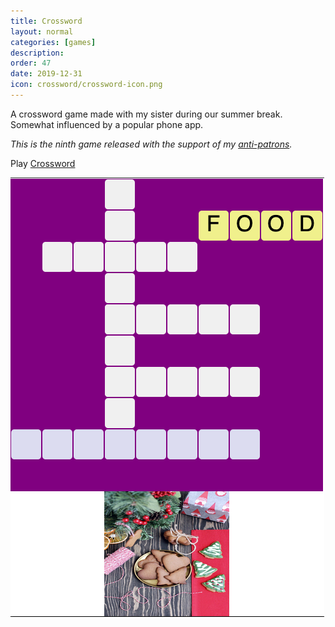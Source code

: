 ```yaml
---
title: Crossword
layout: normal
categories: [games]
description:
order: 47
date: 2019-12-31
icon: crossword/crossword-icon.png
---
```


A crossword game made with my sister during our summer break. Somewhat influenced by a popular phone app.

_This is the ninth game released with the support of my [anti-patrons](/anti-patreon)._

<p>Play <a href="https://alicedilemma.github.io/crossword/">Crossword</a></p>

![](1.png)

